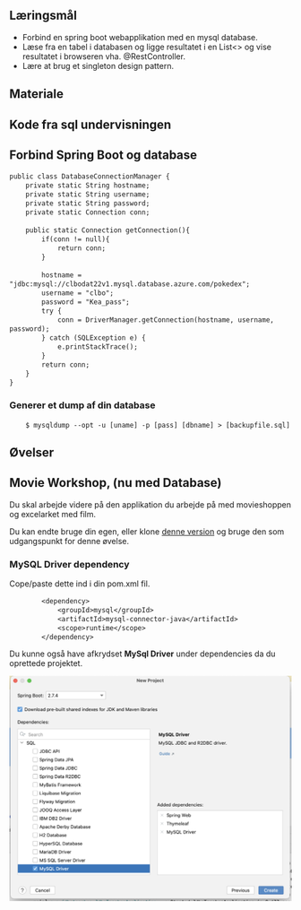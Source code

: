 
## Læringsmål
* Forbind en spring boot webapplikation med en mysql database.
* Læse fra en tabel i databasen og ligge resultatet i en List<> og vise resultatet i browseren vha. @RestController.
* Lære at brug et singleton design pattern. 

## Materiale


## Kode fra sql undervisningen 


## Forbind Spring Boot og database

```
public class DatabaseConnectionManager {
    private static String hostname;
    private static String username;
    private static String password;
    private static Connection conn;

    public static Connection getConnection(){
        if(conn != null){
            return conn;
        }

        hostname = "jdbc:mysql://clbodat22v1.mysql.database.azure.com/pokedex";
        username = "clbo";
        password = "Kea_pass";
        try {
            conn = DriverManager.getConnection(hostname, username, password);
        } catch (SQLException e) {
            e.printStackTrace();
        }
        return conn;
    }
}
```

 

### Generer et dump af din database

```
	$ mysqldump --opt -u [uname] -p [pass] [dbname] > [backupfile.sql]
```


## Øvelser

## Movie Workshop, (nu med Database)
Du skal arbejde videre på den applikation du arbejde på med movieshoppen og excelarket med film. 

Du kan endte bruge din egen, eller klone [denne version](https://github.com/2-semester-programmering/Ex_movieWorkshop.git) og bruge den som udgangspunkt for denne øvelse. 

### MySQL Driver dependency
Cope/paste dette ind i din pom.xml fil.

```
        <dependency>
            <groupId>mysql</groupId>
            <artifactId>mysql-connector-java</artifactId>
            <scope>runtime</scope>
        </dependency>
```

Du kunne også have afkrydset **MySql Driver** under dependencies da du oprettede projektet. 

![](assets/MySqlDriver.png)



